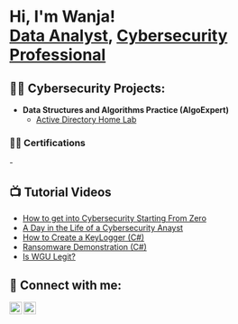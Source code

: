<h1>Hi, I'm Wanja! <br/><a href="https://github.com/joshmadakor1">Data Analyst</a>, <a href="https://www.linkedin.com/in/wanjajanet/">Cybersecurity Professional</a>

<h2>👨‍💻 Cybersecurity Projects:</h2>

- <b>Data Structures and Algorithms Practice (AlgoExpert)</b>
  - [Active Directory Home Lab](https://github.com/joshmadakor1/Algorithms-Practice)

    
<h3>👨‍💻 Certifications</h3>
- 


<h2>📺 Tutorial Videos</h2>

- [How to get into Cybersecurity Starting From Zero](https://www.youtube.com/watch?v=a83ASGn_V_s)
- [A Day in the Life of a Cybersecurity Anayst](https://www.youtube.com/watch?v=uHy3oM7NnoU)
- [How to Create a KeyLogger (C#)](https://www.youtube.com/watch?v=N-L9hklSlNk)
- [Ransomware Demonstration (C#)](https://www.youtube.com/watch?v=OfvdQeh79s0)
- [Is WGU Legit?](https://www.youtube.com/watch?v=E2MwRWxDBkA)

<h2> 🤳 Connect with me:</h2>

[<img align="left" alt="onejar_ | Twitter" width="22px" src="https://cdn.jsdelivr.net/npm/simple-icons@v3/icons/twitter.svg" />][twitter]
[<img align="left" alt="wanjajanet | LinkedIn" width="22px" src="https://cdn.jsdelivr.net/npm/simple-icons@v3/icons/linkedin.svg" />][linkedin]


[twitter]: https://twitter.com/OneJar_
[linkedin]: https://www.linkedin.com/in/wanjajanet/

<!--
**joshmadakor1/joshadakor1** is a ✨ _special_ ✨ repository because its `README.md` (this file) appears on your GitHub profile.

Here are some ideas to get you started:

- 🔭 I’m currently working on ...
- 🌱 I’m currently learning ...
- 👯 I’m looking to collaborate on ...
- 🤔 I’m looking for help with ...
- 💬 Ask me about ...
- 📫 How to reach me: ...
- 😄 Pronouns: ...
- ⚡ Fun fact: ...
-->
